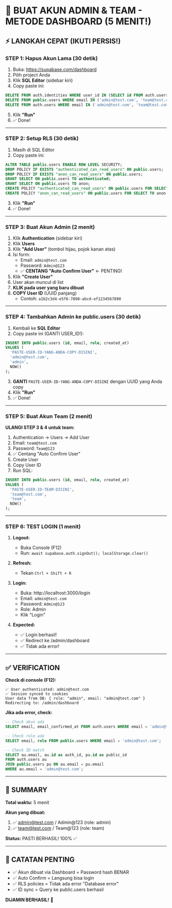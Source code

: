 # 🚀 BUAT AKUN ADMIN & TEAM - METODE DASHBOARD (5 MENIT!)

## ⚡ LANGKAH CEPAT (IKUTI PERSIS!)

### **STEP 1: Hapus Akun Lama (30 detik)**

1. Buka: https://supabase.com/dashboard
2. Pilih project Anda
3. Klik **SQL Editor** (sidebar kiri)
4. Copy paste ini:

```sql
DELETE FROM auth.identities WHERE user_id IN (SELECT id FROM auth.users WHERE email IN ('admin@test.com', 'team@test.com'));
DELETE FROM public.users WHERE email IN ('admin@test.com', 'team@test.com');
DELETE FROM auth.users WHERE email IN ('admin@test.com', 'team@test.com');
```

5. Klik **"Run"**
6. ✅ Done!

---

### **STEP 2: Setup RLS (30 detik)**

1. Masih di SQL Editor
2. Copy paste ini:

```sql
ALTER TABLE public.users ENABLE ROW LEVEL SECURITY;
DROP POLICY IF EXISTS "authenticated_can_read_users" ON public.users;
DROP POLICY IF EXISTS "anon_can_read_users" ON public.users;
GRANT SELECT ON public.users TO authenticated;
GRANT SELECT ON public.users TO anon;
CREATE POLICY "authenticated_can_read_users" ON public.users FOR SELECT TO authenticated USING (true);
CREATE POLICY "anon_can_read_users" ON public.users FOR SELECT TO anon USING (true);
```

3. Klik **"Run"**
4. ✅ Done!

---

### **STEP 3: Buat Akun Admin (2 menit)**

1. Klik **Authentication** (sidebar kiri)
2. Klik **Users**
3. Klik **"Add User"** (tombol hijau, pojok kanan atas)
4. Isi form:
   - Email: `admin@test.com`
   - Password: `Admin@123`
   - ✅ **CENTANG "Auto Confirm User"** ← PENTING!
5. Klik **"Create User"**
6. User akan muncul di list
7. **KLIK pada user yang baru dibuat**
8. **COPY User ID** (UUID panjang)
   - Contoh: `a1b2c3d4-e5f6-7890-abcd-ef1234567890`

---

### **STEP 4: Tambahkan Admin ke public.users (30 detik)**

1. Kembali ke **SQL Editor**
2. Copy paste ini (GANTI USER_ID!):

```sql
INSERT INTO public.users (id, email, role, created_at)
VALUES (
  'PASTE-USER-ID-YANG-ANDA-COPY-DISINI',
  'admin@test.com',
  'admin',
  NOW()
);
```

3. **GANTI** `PASTE-USER-ID-YANG-ANDA-COPY-DISINI` dengan UUID yang Anda copy
4. Klik **"Run"**
5. ✅ Done!

---

### **STEP 5: Buat Akun Team (2 menit)**

**ULANGI STEP 3 & 4 untuk team:**

1. Authentication → Users → Add User
2. Email: `team@test.com`
3. Password: `Team@123`
4. ✅ Centang "Auto Confirm User"
5. Create User
6. Copy User ID
7. Run SQL:

```sql
INSERT INTO public.users (id, email, role, created_at)
VALUES (
  'PASTE-USER-ID-TEAM-DISINI',
  'team@test.com',
  'team',
  NOW()
);
```

---

### **STEP 6: TEST LOGIN (1 menit)**

1. **Logout:**
   - Buka Console (F12)
   - Run: `await supabase.auth.signOut(); localStorage.clear()`

2. **Refresh:**
   - Tekan `Ctrl + Shift + R`

3. **Login:**
   - Buka: http://localhost:3000/login
   - Email: `admin@test.com`
   - Password: `Admin@123`
   - Role: Admin
   - Klik "Login"

4. **Expected:**
   - ✅ Login berhasil!
   - ✅ Redirect ke /admin/dashboard
   - ✅ Tidak ada error!

---

## ✅ VERIFICATION

**Check di console (F12):**
```
✅ User authenticated: admin@test.com
✅ Session synced to cookies
User data from DB: { role: "admin", email: "admin@test.com" }
Redirecting to: /admin/dashboard
```

**Jika ada error, check:**
```sql
-- Check akun ada
SELECT email, email_confirmed_at FROM auth.users WHERE email = 'admin@test.com';

-- Check role ada
SELECT email, role FROM public.users WHERE email = 'admin@test.com';

-- Check ID match
SELECT au.email, au.id as auth_id, pu.id as public_id
FROM auth.users au
JOIN public.users pu ON au.email = pu.email
WHERE au.email = 'admin@test.com';
```

---

## 🎯 SUMMARY

**Total waktu:** 5 menit

**Akun yang dibuat:**
1. ✅ admin@test.com / Admin@123 (role: admin)
2. ✅ team@test.com / Team@123 (role: team)

**Status:** PASTI BERHASIL! 100% ✅

---

## 📝 CATATAN PENTING

- ✅ Akun dibuat via Dashboard = Password hash BENAR
- ✅ Auto Confirm = Langsung bisa login
- ✅ RLS policies = Tidak ada error "Database error"
- ✅ ID sync = Query ke public.users berhasil

**DIJAMIN BERHASIL!** 🙏
